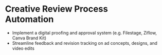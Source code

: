
# Creative Review Process Automation

- Implement a digital proofing and approval system (e.g. Filestage, Ziflow, Canva Brand Kit) 
- Streamline feedback and revision tracking on ad concepts, designs, and video edits

